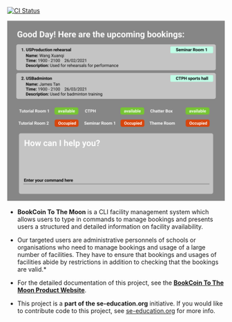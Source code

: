 [![CI Status](https://github.com/se-edu/addressbook-level3/workflows/Java%20CI/badge.svg)](https://github.com/se-edu/addressbook-level3/actions)

![Ui](docs/images/Ui.png)

* **BookCoin To The Moon** is a CLI facility management system which allows users to type in commands to manage bookings and presents users a structured and detailed information on facility availability.
  <br>
* Our targeted users are administrative personnels of schools or organisations who need to manage bookings and usage of a large number of facilities. They have to ensure that bookings and usages of facilities abide by restrictions in addition to checking that the bookings are valid.*
  <br>

* For the detailed documentation of this project, see the **[BookCoin To The Moon Product Website](https://ay2021s2-cs2103-w17-3.github.io/tp/)**.
* This project is a **part of the se-education.org** initiative. If you would like to contribute code to this project, see [se-education.org](https://se-education.org#https://se-education.org/#contributing) for more info.
